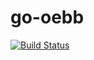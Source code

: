 # go-oebb

[![Build Status](https://travis-ci.com/chrboe/go-oebb.svg?branch=master)](https://travis-ci.com/chrboe/go-oebb)

